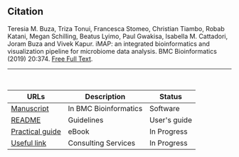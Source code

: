 ## Citation
Teresia M. Buza, Triza Tonui, Francesca Stomeo, Christian Tiambo, Robab Katani, Megan Schilling, Beatus Lyimo, Paul Gwakisa, Isabella M. Cattadori, Joram Buza and Vivek Kapur. iMAP: an integrated bioinformatics and visualization pipeline for microbiome data analysis. BMC Bioinformatics (2019) 20:374. [Free Full Text](https://rdcu.be/b5iVj).

<hr>
<br>

| URLs | Description | Status |
|-------|--------------------| --------- |
|[Manuscript](https://bmcbioinformatics.biomedcentral.com/articles/10.1186/s12859-019-2965-4) | In BMC Bioinformatics | Software |
|[README](https://github.com/tmbuza/iMAP/blob/master/README2.md/) | Guidelines | User's guide ||
[Practical guide]() | eBook | In Progress |
|[Useful link](https://https://www.microbiome-bioinfo.com//) | Consulting Services | In Progress |
